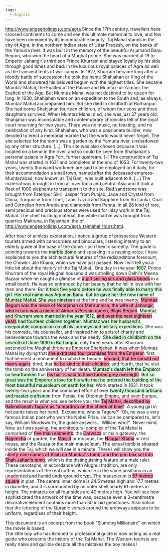```yaml
---
tags:
  - Anglais
---
```

http://www.engeeholidays.com/agra
Since the 17th century, travellers have crossed continents to come and see this ultimate memorial to love, and few have been unmoved by its incomparable beauty.
Taj Mahal stands in the city of Agra, in the northern Indian state of Uttar Pradesh, on the banks of the Yamuna river. It was built in the memory of the beautiful Arjumand Banu Begum, who won the heart of a Mughal prince. She was married at 19 to Emperor Jahangir's third son Prince Khurram and stayed loyally by his side through good times and bad: in the luxurious royal palaces of Agra as well as the transient tents of war camps. In 1627, Khurram became king after a bloody battle of succession; he took the name Shahjahan or King of the World and showered his beloved begum with the highest titles.
She became Mumtaz Mahal, the Exalted of the Palace and Mumtaz-ul-Zamani, the Exalted of the Age. But Mumtaz Mahal was not destined to be queen for long. In 1630, Shahjahan went on an expedition to the South and, as always, Mumtaz Mahal accompanied him. But she died in childbirth at Burhanpur.
She had borne Shahjahan fourteen children, of whom four sons and three daughters survived. When Mumtaz Mahal died, she was just 37 years old. Shahjahan was inconsolable and contemporary chronicles tell of the royal court mourning for two years.
There was no music, no feasting, and no celebration of any kind. Shahjahan, who was a passionate builder, now decided to erect a memorial marble that the world would never forget. The site selected for the tomb was a garden by the Yamuna river, unshadowed by any other structure. [...]. The site was also chosen because it was located on a bend in the river, and so could be seen from Shahjahan's personal palace in Agra Fort, further upstream.
[-] The construction of Taj Mahal was started in 1631 and completed at the end of 1653.
For twenty-two years, twenty thousand workmen are said to be employed on it daily, for their accommodation a small town, named after the deceased empress- Mumtazabad, now known as Taj Ganj, was built adjacent to it. [...] The material was brought in from all over India and central Asia and it took a fleet of 1000 elephants to transport it to the site.
Red sandstone was brought from Fatehpur Sikri, Jasper from Punjab, Jade and Crystal from China, Turquoise from Tibet, Lapis Lazuli and Sapphire from Sri Lanka, Coal and Cornelian from Arabia and diamonds from Panna. In all 28 kind of rare, semi precious and precious stones were used for inlay work in the Taj Mahal. The chief building material, the white marble was brought from
quarries
Makrana,
in Rajasthan.
the of http://www.engeeholidays.com/agra_tajmahal_tours.html.  
   
   
After hour of aimless exploration, I notice a group of prosperous Western tourists armed with camcorders and binoculars, listening intently to an elderly guide at the base of the dome. I join them discreetly. The guide is pointing towards the <mark style="background: #BBFABBA6;">marble dome</mark> and speaking in a rasping voice. I have explained to you the architectural features of the redsandstone forecourt, the Chowk-i Jilo Khana, which we have just passed. Now I will tell you a little bit about the history of the Taj Mahal.
'One day in the year <mark style="background: #BBFABBA6;">1607</mark>, Prince Khurram of the royal Mughal household was strolling down Delhi's Meena Bazaar when he caught a glimpse of <mark style="background: #FF5582A6;">a girl selling silk and glass beads</mark> in a small booth. He was so entranced by her beauty that he fell in love with her then and there. But <mark style="background: #BBFABBA6;">it took five years before he was finally able to marry this girl</mark>. <mark style="background: #BBFABBA6;">Her real name was Arjuman Banu</mark>, <mark style="background: #BBFABBA6;">but he gave her the new name of Mumtaz Mahal</mark>. <mark style="background: #BBFABBA6;">She was nineteen</mark> at the time and he was twenty. <mark style="background: #FF5582A6;">Mumtaz Begum was the niece of Noorjahan or Mehrunnisa, the wife of Jahangir, who in turn was a niece of Akbar's Persian queen, Bilgis Begum</mark>. <mark style="background: #BBFABBA6;">Mumtaz and Khurram were married in the year 1612</mark>, <mark style="background: #FF5582A6;">and over the next eighteen years</mark> <mark style="background: #BBFABBA6;">had fourteen children together</mark>. <mark style="background: #BBFABBA6;">Mumtaz was her husband's inseparable companion on all his journeys and military expeditions</mark>. She was his comrade, his counsellor, and inspired him to acts of charity and benevolence towards the weak and the needy. <mark style="background: #BBFABBA6;">She died in childbirth on the seventh of June 1630 in Burhanpur</mark>, only three years after Khurram ascended the Mughal throne as Emperor Shahjahan. It was when Mumtaz Mahal lay dying that <mark style="background: #FF5582A6;">she extracted four promises from the Emperor</mark>: first, that he erect a monument to match her beauty; <mark style="background: #FF5582A6;">second, that he should not marry again</mark>; third, that <mark style="background: #FF5582A6;">he be kind to their children</mark>; and fourth, that he visit the tomb on the anniversary of her death. <mark style="background: #BBFABBA6;">Mumtaz's death left the Emperor so heartbroken</mark> that <mark style="background: #FF5582A6;">his hair is said to have turned grey overnight</mark>. <mark style="background: #BBFABBA6;">But so great was the Emperor's love for his wife that he ordered the building of the most beautiful mausoleum on earth for her</mark>. Work started in 1631. It took twenty-two years and the combined effort of over <mark style="background: #BBFABBA6;">twenty thousand artisans and master craftsmen</mark> from Persia, the Ottoman Empire, and even Europe, and the result is what you see before you, the <mark style="background: #FF5582A6;">Taj Mahal, described by Rabindranath Tagore as "a teardrop on the cheek of time"</mark>.
A young girl in hot pants raises her hand. 'Excuse me, who is Tagore?' 'Oh, he was a very famous Indian poet who won the Nobel Prize. He can be compared to, let's say, William Wordsworth, the guide answers..
'William who?'
'Never mind. Now, as I was saying, the architectural complex of the Taj Mahal is comprised of <mark style="background: #FF5582A6;">five main elements</mark>: the <mark style="background: #FF5582A6;">Darwaza</mark> or main gateway, the <mark style="background: #FF5582A6;">Bageecha</mark> or garden, the <mark style="background: #FF5582A6;">Masjid</mark> or mosque, the <mark style="background: #FF5582A6;">Naqqar Khana</mark> or rest house, and the Rauza or the main mausoleum. The actual tomb is situated inside the Taj, which we will see in a minute. There I will show you the n<mark style="background: #FF5582A6;">inety-nine names of Allah on Mumtaz's tomb, and the pen box set into Shah Jahan's tomb</mark>, which is the distinguishing feature of a male ruler. These cenotaphs, in accordance with Mughul tradition, are only representations of the real coffins, which lie in the same positions in an unadorned and humid underground crypt. The mausoleum is <mark style="background: #FF5582A6;">57 metres square</mark> in plan. The central inner dome is 24.5 metres high and 17.7 metres in diameter, and it is surmounted by an outer shell nearly 61 metres in height. The minarets on all four sides are 40 metres high. You will see how sophisticated the artwork of the time was, because even a 3-centimetre decorative element contains more than 50 inlaid gemstones. Also notice that the lettering of the Quranic verses around the archways appears to be uniform, regardless of their height.  


This document is an excerpt from the book "Slumdog Millionaire" on which the movie is based.  
The little boy who has listened to professional guide is now acting as a real guide who presents the history of the Taj Mahal. The Western tourists are really naive and gullible despite all the mistakes the boy makes !
